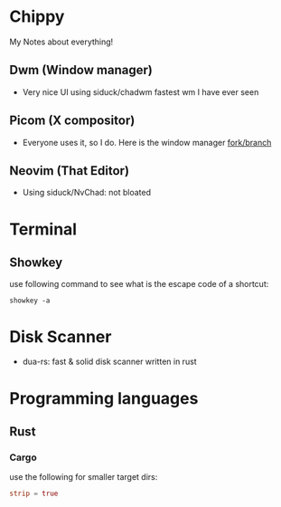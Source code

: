# Chippy

My Notes about everything!

## Dwm (Window manager)

- Very nice UI using siduck/chadwm fastest wm I have ever seen

## Picom (X compositor)

- Everyone uses it, so I do. Here is the window manager
  [fork/branch](https://github.com/dccsillag/picom/tree/implement-window-animations)

## Neovim (That Editor)

- Using siduck/NvChad: not bloated

# Terminal

## Showkey

use following command to see what is the escape code of a shortcut:

```shell
showkey -a
```

# Disk Scanner

- dua-rs: fast & solid disk scanner written in rust

# Programming languages

## Rust

### Cargo

use the following for smaller target dirs:

```toml
strip = true
```
